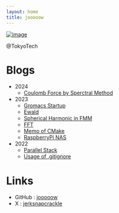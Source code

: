 ```yaml
---
layout: home
title: jooooow
---
```



[![image](https://github.com/jooooow.png)](https://ja.wikipedia.org/wiki/%E5%AE%87%E5%AE%99%E3%83%91%E3%83%88%E3%83%AD%E3%83%BC%E3%83%AB%E3%83%AB%E3%83%AB%E5%AD%90)

@TokyoTech

# Blogs

+ 2024
    + <a href="/archive/coulomb_spectral.html">Coulomb Force by Sperctral Method</a>
+ 2023
    + <a href="/archive/groamcs_startup.html">Gromacs Startup</a>
    + <a href="/archive/ewald.html">Ewald</a>
    + <a href="/archive/fmm_spherical.html">Spherical Harmonic in FMM</a>
    + <a href="/archive/fft.html">FFT</a>
    + <a href="/archive/cmake_tutorial.html">Memo of CMake</a>
    + <a href="/archive/naspi.html">RaspberryPi NAS</a>
+ 2022
    + <a href="/archive/parallel_stack.html">Parallel Stack</a>
    + <a href="/archive/about_gitignore.html">Usage of .gitignore</a>

# Links

+ GitHub : <a href="https://github.com/jooooow">jooooow</a>
+ X : <a href="https://x.com/jerksnapcrackle">jerksnapcrackle</a>